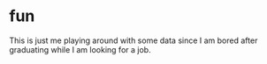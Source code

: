 # fun
This is just me playing around with some data since I am bored after graduating while I am looking for a job.
